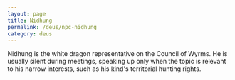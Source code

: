 ```yaml
---
layout: page
title: Nidhung
permalink: /deus/npc-nidhung
category: deus
---
```

Nidhung is the white dragon representative on the Council of Wyrms. He is usually silent during meetings, speaking up only when the topic is relevant to his narrow interests, such as his kind's territorial hunting rights.

